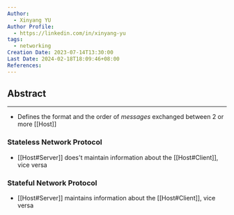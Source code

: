 ```yaml
---
Author:
  - Xinyang YU
Author Profile:
  - https://linkedin.com/in/xinyang-yu
tags:
  - networking
Creation Date: 2023-07-14T13:30:00
Last Date: 2024-02-18T18:09:46+08:00
References: 
---
```

## Abstract
---
- Defines the format and the order of *messages* exchanged between 2 or more [[Host]]


### Stateless Network Protocol
- [[Host#Server]] does't maintain information about the [[Host#Client]], vice versa

### Stateful Network Protocol
- [[Host#Server]] maintains information about the [[Host#Client]], vice versa
